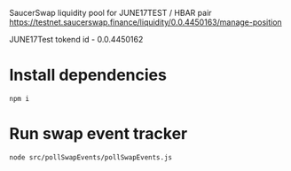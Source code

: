SaucerSwap liquidity pool for JUNE17TEST / HBAR pair
https://testnet.saucerswap.finance/liquidity/0.0.4450163/manage-position

JUNE17Test tokend id - 0.0.4450162

# Install dependencies
`npm i`

# Run swap event tracker
`node src/pollSwapEvents/pollSwapEvents.js`